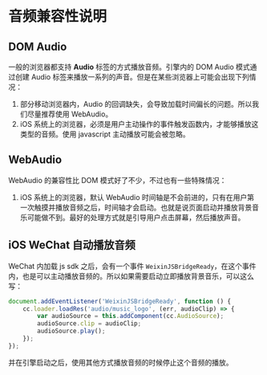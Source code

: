 # 音频兼容性说明

## DOM Audio

一般的浏览器都支持 **Audio** 标签的方式播放音频。引擎内的 DOM Audio 模式通过创建 Audio 标签来播放一系列的声音。但是在某些浏览器上可能会出现下列情况：

1. 部分移动浏览器内，Audio 的回调缺失，会导致加载时间偏长的问题。所以我们尽量推荐使用 WebAudio。
2. iOS 系统上的浏览器，必须是用户主动操作的事件触发函数内，才能够播放这类型的音频。使用 javascript 主动播放可能会被忽略。

## WebAudio

WebAudio 的兼容性比 DOM 模式好了不少，不过也有一些特殊情况：

1. iOS 系统上的浏览器，默认 WebAudio 时间轴是不会前进的，只有在用户第一次触摸并播放音频之后，时间轴才会启动。也就是说页面启动并播放背景音乐可能做不到。最好的处理方式就是引导用户点击屏幕，然后播放声音。

## iOS WeChat 自动播放音频

WeChat 内加载 js sdk 之后，会有一个事件 `WeixinJSBridgeReady`，在这个事件内，也是可以主动播放音频的。所以如果需要启动立即播放背景音乐，可以这么写：

```javascript
document.addEventListener('WeixinJSBridgeReady', function () {
    cc.loader.loadRes('audio/music_logo', (err, audioClip) => {
        var audioSource = this.addComponent(cc.AudioSource);
        audioSource.clip = audioClip;
        audioSource.play();
    });
});
```

并在引擎启动之后，使用其他方式播放音频的时候停止这个音频的播放。
